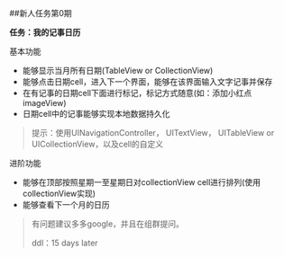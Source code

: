 ##新人任务第0期

**任务：我的记事日历**

基本功能

* 能够显示当月所有日期(TableView or CollectionView)
* 能够点击日期cell，进入下一个界面，能够在该界面输入文字记事并保存
* 在有记事的日期cell下面进行标记，标记方式随意(如：添加小红点imageView)
* 日期cell中的记事能够实现本地数据持久化

>提示：使用UINavigationController， UITextView， UITableView or UICollectionView，以及cell的自定义

进阶功能

* 能够在顶部按照星期一至星期日对collectionView cell进行排列(使用collectionView实现)
* 能够查看下一个月的日历

>有问题建议多多google，并且在组群提问。
>
>ddl：15 days later
